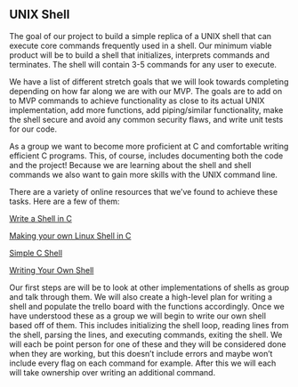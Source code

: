 ## UNIX Shell

The goal of our project to build a simple replica of a UNIX shell that can execute core commands frequently used in a shell. Our minimum viable product will be to build a shell that initializes, interprets commands and terminates. The shell will contain 3-5 commands for any user to execute.

We have a list of different stretch goals that we will look towards completing depending on how far along we are with our MVP. The goals are to add on to MVP commands to achieve functionality as close to its actual UNIX implementation, add more functions, add piping/similar functionality, make the shell secure and avoid any common security flaws, and write unit tests for our code.

As a group we want to become more proficient at C and comfortable writing efficient C programs. This, of course, includes documenting both the code and the project! Because we are learning about the shell and shell commands we also want to gain more skills with the UNIX command line.

There are a variety of online resources that we’ve found to achieve these tasks. Here are a few of them:

[Write a Shell in C](https://brennan.io/2015/01/16/write-a-shell-in-c/)

[Making your own Linux Shell in C](https://www.geeksforgeeks.org/making-linux-shell-c/)

[Simple C Shell](https://github.com/jmreyes/simple-c-shell)

[Writing Your Own Shell](https://www.cs.purdue.edu/homes/grr/SystemsProgrammingBook/Book/Chapter5-WritingYourOwnShell.pdf)

Our first steps are will be to look at other implementations of shells as group and talk through them. We will also create a high-level plan for writing a shell and populate the trello board with the functions accordingly. Once we have understood these as a group we will begin to write our own shell based off of them. This includes initializing the shell loop, reading lines from the shell, parsing the lines, and executing commands, exiting the shell. We will each be point person for one of these and they will be considered done when they are working, but this doesn’t include errors and maybe won’t include every flag on each command for example. After this we will each will take ownership over writing an additional command.

